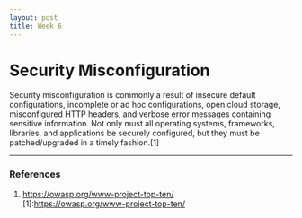 ```yaml
---
layout: post
title: Week 6
---
```


# Security Misconfiguration
Security misconfiguration is commonly a result of insecure default configurations, incomplete or ad hoc configurations, open cloud storage, misconfigured HTTP headers, and verbose error messages containing sensitive information. Not only must all operating systems, frameworks, libraries, and applications be securely configured, but they must be patched/upgraded in a timely fashion.[1]

---
### References
1. https://owasp.org/www-project-top-ten/  
[1]:https://owasp.org/www-project-top-ten/
